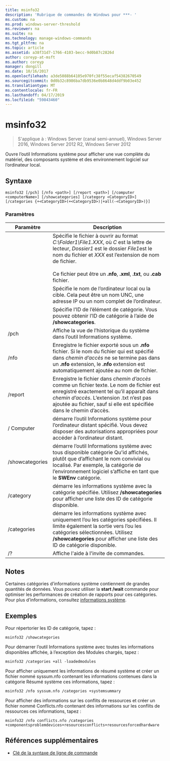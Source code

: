 ```yaml
---
title: msinfo32
description: 'Rubrique de commandes de Windows pour ***- '
ms.custom: na
ms.prod: windows-server-threshold
ms.reviewer: na
ms.suite: na
ms.technology: manage-windows-commands
ms.tgt_pltfrm: na
ms.topic: article
ms.assetid: a38f31d7-1766-4103-becc-9d0b87c2826d
author: coreyp-at-msft
ms.author: coreyp
manager: dongill
ms.date: 10/16/2017
ms.openlocfilehash: a3de5088b64105e970fc38f55ecaf54382670549
ms.sourcegitcommit: 0d0b32c8986ba7db9536e0b8648d4ddf9b03e452
ms.translationtype: MT
ms.contentlocale: fr-FR
ms.lasthandoff: 04/17/2019
ms.locfileid: "59843460"
---
```

# <a name="msinfo32"></a>msinfo32

>S'applique à : Windows Server (canal semi-annuel), Windows Server 2016, Windows Server 2012 R2, Windows Server 2012

Ouvre l’outil Informations système pour afficher une vue complète du matériel, des composants système et des environnement logiciel sur l’ordinateur local. 
## <a name="syntax"></a>Syntaxe
```
msinfo32 [/pch] [/nfo <path>] [/report <path>] [/computer <computerName>] [/showcategories] [/category <CategoryID>] [/categories {+<CategoryID>(+<CategoryID>)|+all(-<CategoryID>)}]
```
### <a name="parameters"></a>Paramètres
|Paramètre|Description|
|-------|--------|
|<path>|Spécifie le fichier à ouvrir au format *C:\Folder1\File1.XXX*, où *C* est la lettre de lecteur, *Dossier1* est le dossier *File1*est le nom du fichier et *XXX* est l’extension de nom de fichier.<br /><br />Ce fichier peut être un **.nfo**, **.xml**, **.txt**, ou **.cab** fichier.|
|<computerName>|Spécifie le nom de l’ordinateur local ou la cible. Cela peut être un nom UNC, une adresse IP ou un nom complet de l’ordinateur.|
|<CategoryID>|Spécifie l’ID de l’élément de catégorie. Vous pouvez obtenir l’ID de catégorie à l’aide de **/showcategories**.|
|/pch|Affiche la vue de l’historique du système dans l’outil Informations système.|
|/nfo|Enregistre le fichier exporté sous un **.nfo** fichier. Si le nom du fichier qui est spécifié dans *chemin d’accès* ne se termine pas dans un **.nfo** extension, le **.nfo** extension est automatiquement ajoutée au nom de fichier.|
|/report|Enregistre le fichier dans *chemin d’accès* comme un fichier texte. Le nom de fichier est enregistré exactement tel qu’il apparaît dans *chemin d’accès*. L’extension .txt n’est pas ajoutée au fichier, sauf si elle est spécifiée dans le chemin d’accès.|
|/ Computer|démarre l’outil Informations système pour l’ordinateur distant spécifié. Vous devez disposer des autorisations appropriées pour accéder à l’ordinateur distant.|
|/showcategories|démarre l’outil Informations système avec tous disponible catégorie Qu'id affichés, plutôt que d’affichant le nom convivial ou localisé. Par exemple, la catégorie de l’environnement logiciel s’affiche en tant que le **SWEnv** catégorie.|
|/category|démarre les informations système avec la catégorie spécifiée. Utilisez **/showcategories** pour afficher une liste des ID de catégorie disponible.|
|/categories|démarre les informations système avec uniquement l’ou les catégories spécifiées. Il limite également la sortie vers l’ou les catégories sélectionnées. Utilisez **/showcategories** pour afficher une liste des ID de catégorie disponible.|
|/?|Affiche l'aide à l'invite de commandes.|
## <a name="remarks"></a>Notes
Certaines catégories d’informations système contiennent de grandes quantités de données. Vous pouvez utiliser la **start /wait** commande pour optimiser les performances de création de rapports pour ces catégories. Pour plus d’informations, consultez [informations système](https://technet.microsoft.com/library/cc783305(v=ws.10).aspx).
## <a name="BKMK_Examples"></a>Exemples
Pour répertorier les ID de catégorie, tapez :
```
msinfo32 /showcategories
```
Pour démarrer l’outil Informations système avec toutes les informations disponibles affichée, à l’exception des Modules chargés, tapez :
```
msinfo32 /categories +all -loadedmodules
```
Pour afficher uniquement les informations de résumé système et créer un fichier nommé syssum.nfo contenant les informations contenues dans la catégorie Résumé système ces informations, tapez :
```
msinfo32 /nfo syssum.nfo /categories +systemsummary
```
Pour afficher des informations sur les conflits de ressources et créer un fichier nommé Conflicts.nfo contenant des informations sur les conflits de ressources ces informations, tapez :
```
msinfo32 /nfo conflicts.nfo /categories    +componentsproblemdevices+resourcesconflicts+resourcesforcedhardware
```
## <a name="additional-references"></a>Références supplémentaires
-   [Clé de la syntaxe de ligne de commande](command-line-syntax-key.md)

